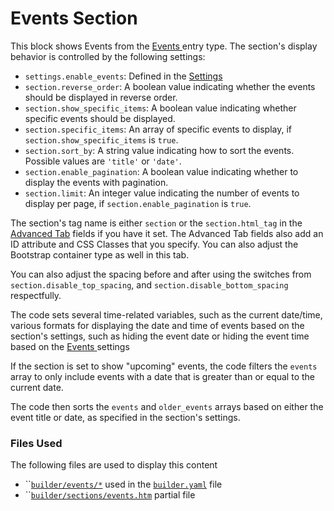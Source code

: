 # Events Section

This block shows Events from the [Events ](../../events.md)entry type. The section's display behavior is controlled by the following settings:

* `settings.enable_events`: Defined in the [Settings](../../settings.md)
* `section.reverse_order`: A boolean value indicating whether the events should be displayed in reverse order.
* `section.show_specific_items`: A boolean value indicating whether specific events should be displayed.
* `section.specific_items`: An array of specific events to display, if `section.show_specific_items` is `true`.
* `section.sort_by`: A string value indicating how to sort the events. Possible values are `'title'` or `'date'`.
* `section.enable_pagination`: A boolean value indicating whether to display the events with pagination.
* `section.limit`: An integer value indicating the number of events to display per page, if `section.enable_pagination` is `true`.

The section's tag name is either `section` or the `section.html_tag` in the [Advanced Tab](section/advanced-tab.md) fields if you have it set. The Advanced Tab fields also add an ID attribute and CSS Classes that you specify. You can also adjust the Bootstrap container type as well in this tab.&#x20;

You can also adjust the spacing before and after using the switches from `section.disable_top_spacing`, and `section.disable_bottom_spacing` respectfully.

The code sets several time-related variables, such as the current date/time, various formats for displaying the date and time of events based on the section's settings, such as hiding the event date or hiding the event time based on the [Events ](../../events.md)settings

If the section is set to show "upcoming" events, the code filters the `events` array to only include events with a date that is greater than or equal to the current date.

The code then sorts the `events` and `older_events` arrays based on either the event title or date, as specified in the section's settings.

### Files Used

The following files are used to display this content

* ``[`builder/events/*`](https://github.com/artistro08/tailor-starter/tree/main/seeds/blueprints/content/mixins/builder/events) used in the [`builder.yaml`](https://github.com/artistro08/tailor-starter/blob/main/seeds/blueprints/content/mixins/builder/builder.yaml) file
* ``[`builder/sections/events.htm`](https://github.com/artistro08/tailor-starter/blob/main/partials/builder/sections/events.htm) partial file

